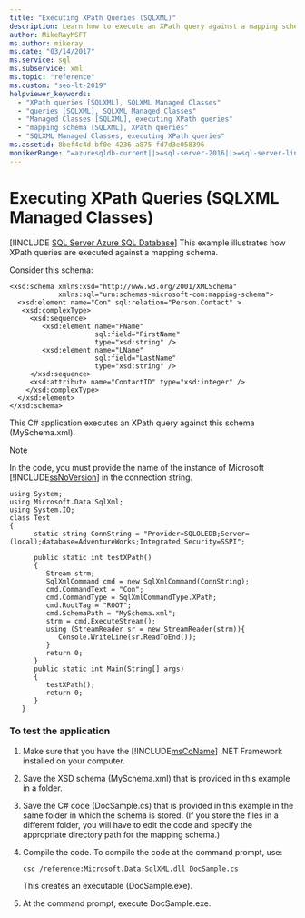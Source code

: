 ```yaml
---
title: "Executing XPath Queries (SQLXML)"
description: Learn how to execute an XPath query against a mapping schema using SQLXML Managed Classes.
author: MikeRayMSFT
ms.author: mikeray
ms.date: "03/14/2017"
ms.service: sql
ms.subservice: xml
ms.topic: "reference"
ms.custom: "seo-lt-2019"
helpviewer_keywords:
  - "XPath queries [SQLXML], SQLXML Managed Classes"
  - "queries [SQLXML], SQLXML Managed Classes"
  - "Managed Classes [SQLXML], executing XPath queries"
  - "mapping schema [SQLXML], XPath queries"
  - "SQLXML Managed Classes, executing XPath queries"
ms.assetid: 8bef4c4d-bf0e-4236-a875-fd7d3e058396
monikerRange: "=azuresqldb-current||>=sql-server-2016||>=sql-server-linux-2017||=azuresqldb-mi-current"
---
```

# Executing XPath Queries (SQLXML Managed Classes)
[!INCLUDE [SQL Server Azure SQL Database](../../../includes/applies-to-version/sql-asdb.md)]
  This example illustrates how XPath queries are executed against a mapping schema.  
  
 Consider this schema:  
  
```  
<xsd:schema xmlns:xsd="http://www.w3.org/2001/XMLSchema"  
            xmlns:sql="urn:schemas-microsoft-com:mapping-schema">  
  <xsd:element name="Con" sql:relation="Person.Contact" >  
   <xsd:complexType>  
     <xsd:sequence>  
        <xsd:element name="FName"    
                     sql:field="FirstName"   
                     type="xsd:string" />   
        <xsd:element name="LName"    
                     sql:field="LastName"    
                     type="xsd:string" />  
     </xsd:sequence>  
     <xsd:attribute name="ContactID" type="xsd:integer" />  
    </xsd:complexType>  
  </xsd:element>  
</xsd:schema>  
```  
  
 This C# application executes an XPath query against this schema (MySchema.xml).  
  
> [!NOTE]  
>  In the code, you must provide the name of the instance of Microsoft [!INCLUDE[ssNoVersion](../../../includes/ssnoversion-md.md)] in the connection string.  
  
```  
using System;  
using Microsoft.Data.SqlXml;  
using System.IO;  
class Test  
{  
      static string ConnString = "Provider=SQLOLEDB;Server=(local);database=AdventureWorks;Integrated Security=SSPI";  
  
      public static int testXPath()  
      {  
         Stream strm;  
         SqlXmlCommand cmd = new SqlXmlCommand(ConnString);  
         cmd.CommandText = "Con";  
         cmd.CommandType = SqlXmlCommandType.XPath;  
         cmd.RootTag = "ROOT";  
         cmd.SchemaPath = "MySchema.xml";  
         strm = cmd.ExecuteStream();  
         using (StreamReader sr = new StreamReader(strm)){  
            Console.WriteLine(sr.ReadToEnd());  
         }  
         return 0;  
      }  
      public static int Main(String[] args)  
      {  
         testXPath();  
         return 0;  
      }  
   }  
```  
  
### To test the application  
  
1.  Make sure that you have the [!INCLUDE[msCoName](../../../includes/msconame-md.md)] .NET Framework installed on your computer.  
  
2.  Save the XSD schema (MySchema.xml) that is provided in this example in a folder.  
  
3.  Save the C# code (DocSample.cs) that is provided in this example in the same folder in which the schema is stored. (If you store the files in a different folder, you will have to edit the code and specify the appropriate directory path for the mapping schema.)  
  
4.  Compile the code. To compile the code at the command prompt, use:  
  
    ```  
    csc /reference:Microsoft.Data.SqlXML.dll DocSample.cs  
    ```  
  
     This creates an executable (DocSample.exe).  
  
5.  At the command prompt, execute DocSample.exe.  
  
  
